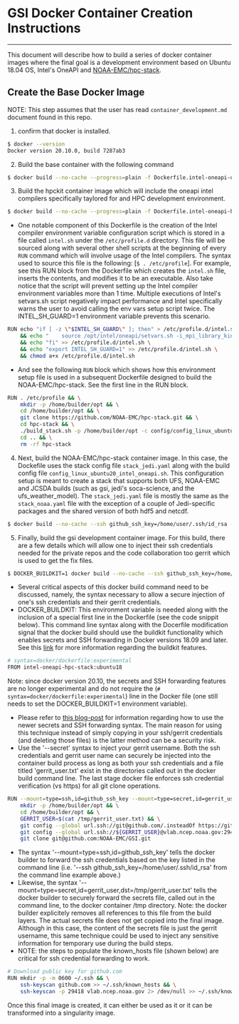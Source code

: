 # GSI Docker Container Creation Instructions

------------------------------------

This document will describe how to build a series of docker container images where
the final goal is a development environment based on Ubuntu 18.04 OS, Intel's
OneAPI and [NOAA-EMC/hpc-stack](https://github.com/NOAA-EMC/hpc-stack.git).

## Create the Base Docker Image

NOTE: This step assumes that the user has read `container_development.md` document found in this repo.

1. confirm that docker is installed.
```bash
$ docker --version
Docker version 20.10.0, build 7287ab3
```

2. Build the base container with the following command
```bash
$ docker build --no-cache --progress=plain -f Dockerfile.intel-oneapi-os-tools-ubuntu18 -t intel-oneapi-os-tools:ubuntu18 .
```

3. Build the hpckit container image which will include the oneapi intel compilers specifically taylored for and HPC development environment.  
```bash
$ docker build --no-cache --progress=plain -f Dockerfile.intel-oneapi-hpckit-ubuntu18 -t intel-oneapi-hpckit:ubuntu18 .
```

* One notable component of this Dockerfile is the creation of the Intel compiler environment variable configuration script which is stored in a file called `intel.sh` under the `/etc/profile.d` directory.  This file will be sourced along with several other shell scripts at the beginning of every `RUN` command which will involve usage of the Intel compilers.  The syntax used to source this file is the following: [`$ . /etc/profile`].  For example, see this RUN block from the Dockerfile which creates the `intel.sh` file, inserts the contents, and modifies it to be an executable.  Also take notice that the script will prevent setting up the Intel compiler environment variables more than 1 time.  Multiple executions of Intel's setvars.sh script negatively impact performance and Intel specifically warns the user to avoid calling the env vars setup script twice.  The INTEL_SH_GUARD=1 environment variable prevents this scenario.

```bash
RUN echo "if [ -z \"$INTEL_SH_GUARD\" ]; then" > /etc/profile.d/intel.sh \
    && echo "    source /opt/intel/oneapi/setvars.sh -i_mpi_library_kind=release_mt" >> /etc/profile.d/intel.sh \
    && echo "fi" >> /etc/profile.d/intel.sh \
    && echo "export INTEL_SH_GUARD=1" >> /etc/profile.d/intel.sh \
    && chmod a+x /etc/profile.d/intel.sh
```

* And see the following `RUN` block which shows how this environment setup file is used in a subsequent Dockerfile designed to build the NOAA-EMC/hpc-stack. See the first line in the RUN block.

```bash
RUN . /etc/profile && \
    mkdir -p /home/builder/opt && \
    cd /home/builder/opt && \
    git clone https://github.com/NOAA-EMC/hpc-stack.git && \
    cd hpc-stack && \
    ./build_stack.sh -p /home/builder/opt -c config/config_linux_ubuntu20_intel_oneapi.sh -y config/stack_jedi.yaml && \
    cd .. && \
    rm -rf hpc-stack
```

4. Next, build the NOAA-EMC/hpc-stack container image.  In this case, the Dockefile uses the stack config file `stack_jedi.yaml` along with the build config file `config_linux_ubuntu20_intel_oneapi.sh`.  This configuration setup is meant to create a stack that supports both UFS, NOAA-EMC and JCSDA builds (such as gsi, jedi's soca-science, and the ufs_weather_model).  The `stack_jedi.yaml` file is mostly the same as the `stack_noaa.yaml` file with the exception of a couple of Jedi-specific packages and the shared version of both hdf5 and netcdf.

```bash
$ docker build --no-cache --ssh github_ssh_key=/home/user/.ssh/id_rsa --progress=plain -f Dockerfile.intel-oneapi-hpc-stack-ubuntu18 -t intel-oneapi-hpc-stack:ubuntu18 .
```

5. Finally, build the gsi development container image.  For this build, there are a few details which will allow one to inject their ssh credentials needed for the private repos and the code collaboration too gerrit which is used to get the fix files.

```bash
$ DOCKER_BUILDKIT=1 docker build --no-cache --ssh github_ssh_key=/home/user/.ssh/id_rsa --secret id=gerrit_user,src=gerrit_user.txt --progress=plain -f Dockerfile.intel-oneapi-gsi-ubuntu18 -t intel-oneapi-gsi-dev:ubuntu18 .
```
* Several critical aspects of this docker build command need to be discussed, namely, the syntax necessary to allow a secure injection of one's ssh credentials and their gerrit credentials.
* DOCKER_BUILDKIT: This environment variable is needed along with the inclusion of a special first line in the Dockerfile (see the code snippit below).  This command line syntax along with the Docerfile modification signal that the docker build should use the buildkit functionality which enables secrets and SSH forwarding in Docker versions 18.09 and later.  See this [link](https://docs.docker.com/develop/develop-images/build_enhancements/) for more information regarding the buildkit features.  

```bash
# syntax=docker/dockerfile:experimental
FROM intel-oneapi-hpc-stack:ubuntu18

```
Note: since docker version 20.10, the secrets and SSH forwarding features are no longer experimental and do not require the (`# syntax=docker/dockerfile:experimental`) line in the Docker file (one still needs to set the DOCKER_BUILDKIT=1 environment variable).

* Please refer to [this blog-post](https://medium.com/@tonistiigi/build-secrets-and-ssh-forwarding-in-docker-18-09-ae8161d066) for information regarding how to use the newer secrets and SSH forwarding syntax.  The main reason for using this technique instead of simply copying in your ssh/gerrit credentials (and deleting those files) is the latter method can be a security risk.
* Use the '--secret' syntax to inject your gerrit username.  Both the ssh credentials and gerrit user name can securely be injected into the container build process as long as both your ssh credentials and a file titled 'gerrit_user.txt' exist in the directories called out in the docker build command line.  The last stage docker file enforces ssh credential verification (vs https) for all git clone operations.
```bash
RUN --mount=type=ssh,id=github_ssh_key --mount=type=secret,id=gerrit_user,dst=/tmp/gerrit_user.txt . /etc/profile && \
    mkdir -p /home/builder/opt && \
    cd /home/builder/opt && \
    GERRIT_USER=$(cat /tmp/gerrit_user.txt) && \
    git config --global url.ssh://git@github.com/.insteadOf https://github.com/ && \
    git config --global url.ssh://${GERRIT_USER}@vlab.ncep.noaa.gov:29418/.insteadOf gerrit: && \
    git clone git@github.com:NOAA-EMC/GSI.git
```
* The syntax '--mount=type=ssh,id=github_ssh_key' tells the docker builder to forward the ssh credentials based on the key listed in the command line (i.e. '--ssh github_ssh_key=/home/user/.ssh/id_rsa' from the command line example above.)
* Likewise, the syntax '--mount=type=secret,id=gerrit_user,dst=/tmp/gerrit_user.txt' tells the docker builder to securely forward the secrets file, called out in the command line, to the docker container /tmp directory.  Note: the docker builder explicitely removes all references to this file from the build layers.  The actual secrets file does not get copied into the final image.  Although in this case, the content of the secrets file is just the gerrit username, this same technique could be used to inject any sensitive information for temporary use during the build steps.
* NOTE: the steps to populate the known_hosts file (shown below) are critical for ssh credential forwarding to work.

```bash
# Download public key for github.com
RUN mkdir -p -m 0600 ~/.ssh && \
    ssh-keyscan github.com >> ~/.ssh/known_hosts && \
    ssh-keyscan -p 29418 vlab.ncep.noaa.gov 2> /dev/null >> ~/.ssh/known_hosts
```


Once this final image is created, it can either be used as it or it can be transformed into a singularity image.
